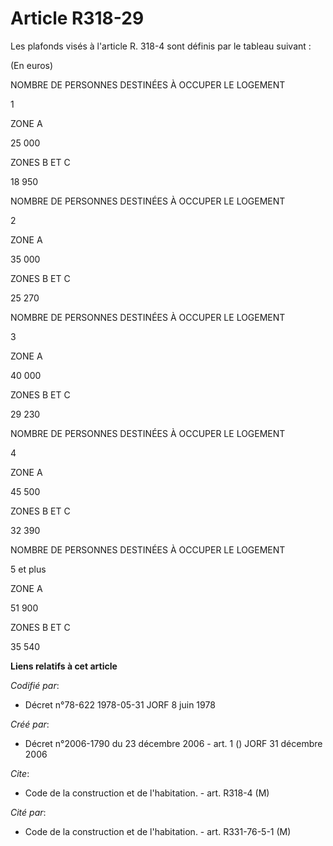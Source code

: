 # Article R318-29

Les plafonds visés à l'article R. 318-4 sont définis par le tableau suivant :

(En euros)

NOMBRE DE PERSONNES DESTINÉES À OCCUPER LE LOGEMENT

1

ZONE A

25 000

ZONES B ET C

18 950 

NOMBRE DE PERSONNES DESTINÉES À OCCUPER LE LOGEMENT

2

ZONE A

35 000

ZONES B ET C

25 270 

NOMBRE DE PERSONNES DESTINÉES À OCCUPER LE LOGEMENT

3

ZONE A

40 000

ZONES B ET C

29 230 

NOMBRE DE PERSONNES DESTINÉES À OCCUPER LE LOGEMENT

4

ZONE A

45 500

ZONES B ET C

32 390 

NOMBRE DE PERSONNES DESTINÉES À OCCUPER LE LOGEMENT

5 et plus

ZONE A

51 900

ZONES B ET C

35 540

**Liens relatifs à cet article**

_Codifié par_:

  - Décret n°78-622 1978-05-31 JORF 8 juin 1978

_Créé par_:

  - Décret n°2006-1790 du 23 décembre 2006 - art. 1 () JORF 31 décembre 2006

_Cite_:

  - Code de la construction et de l'habitation. - art. R318-4 (M)

_Cité par_:

  - Code de la construction et de l'habitation. - art. R331-76-5-1 (M)
